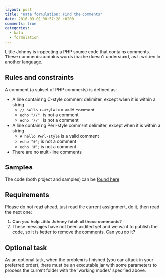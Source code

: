 ```yaml
---
layout: post
title: "Kata formulation: Find the comments"
date: 2016-03-01 08:57:28 +0200
comments: true
categories:
  - kata
  - formulation
---
```


Little Johnny is inspecting a PHP source code that contains comments. These comments contains words that he doesn't understand, as it written in another language.

## Rules and constraints

A comment (a subset of PHP comments) is defined as:

  * A line containing C-style comment delimiter, except when it is within a string
    * ``// hello C-style`` is a valid comment
    * ``echo "//";`` is not a comment
    * ``echo '//';`` is not a comment
  * A line containing Perl-style comment delimiter, except when it is within a string
    * ``# hello Perl-style`` is a valid comment
    * ``echo "#";`` is not a comment
    * ``echo '#';`` is not a comment
  * There are no multi-line comments


## Samples

The code (both project and samples) can be [found here](https://github.com/alvarogarcia7/kata-formulation-find-comments)

## Requirements

Please do not read ahead, just read the current assignment, do it, then read the next one:

  1. Can you help Little Johnny fetch all those comments?
  1. These messages have not been audited yet and we want to publish the code, so it is better to remove the comments. Can you do it?

## Optional task

As an optional task, when the problem is finished (you can attack in your preferred order), there must be an executable jar with some parameters to process the current folder with the 'working modes' specified above.


